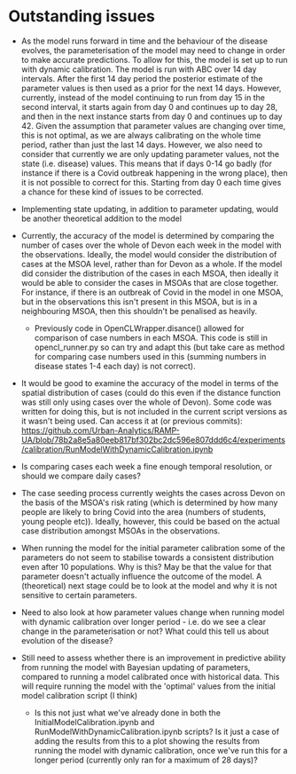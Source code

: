 # Outstanding issues

* As the model runs forward in time and the behaviour of the disease evolves, the parameterisation of the model may need to change in order to make accurate predictions. To allow for this, the model is set up to run with dynamic calibration. The model is run with ABC over 14 day intervals. After the first 14 day period the posterior estimate of the parameter values is then used as a prior for the next 14 days. However, currently, instead of the model continuing to run from day 15 in the second interval, it starts again from day 0 and continues up to day 28, and then in the next instance starts from day 0 and continues up to day 42. Given the assumption that parameter values are changing over time, this is not optimal, as we are always calibrating on the whole time period, rather than just the last 14 days. However, we also need to consider that currently we are only updating parameter values, not the state (i.e. disease) values. This means that if days 0-14 go badly (for instance if there is a Covid outbreak happening in the wrong place), then it is not possible to correct for this. Starting from day 0 each time gives a chance for these kind of issues to be corrected. 

* Implementing state updating, in addition to parameter updating, would be another theoretical addition to the model 

* Currently, the accuracy of the model is determined by comparing the number of cases over the whole of Devon each week in the model with the observations. Ideally, the model would consider the distribution of cases at the MSOA level, rather than for Devon as a whole. If the model did consider the distribution of the cases in each MSOA, then ideally it would be able to consider the cases in MSOAs that are close together. For instance, if there is an outbreak of Covid in the model in one MSOA, but in the observations this isn't present in this MSOA, but is in a neighbouring MSOA, then this shouldn't be penalised as heavily.  
  * Previously code in OpenCLWrapper.disance() allowed for comparison of case numbers in each MSOA. This code is still in opencl_runner.py so can try and adapt this (but take care as method for comparing case numbers used in this (summing numbers in disease states 1-4 each day) is not correct). 

* It would be good to examine the accuracy of the model in terms of the spatial distribution of cases (could do this even if the distance function was still only using cases over the whole of Devon). Some code was written for doing this, but is not included in the current script versions as it wasn't being used. Can access it at (or previous commits): https://github.com/Urban-Analytics/RAMP-UA/blob/78b2a8e5a80eeb817bf302bc2dc596e807ddd6c4/experiments/calibration/RunModelWithDynamicCalibration.ipynb

* Is comparing cases each week a fine enough temporal resolution, or should we compare daily cases?

* The case seeding process currently weights the cases across Devon on the basis of the MSOA's risk rating (which is determined by how many people are likely to bring Covid into the area (numbers of students, young people etc)). Ideally, however, this could be based on the actual case distribution amongst MSOAs in the observations. 

* When running the model for the initial parameter calibration some of the parameters do not seem to stabilise towards a consistent distribution even after 10 populations. Why is this? May be that the value for that parameter doesn't actually influence the outcome of the model. A (theoretical) next stage could be to look at the model and why it is not sensitive to certain parameters.

* Need to also look at how parameter values change when running model with dynamic calibration over longer period - i.e. do we see a clear change in the parameterisation or not? What could this tell us about evolution of the disease?

* Still need to assess whether there is an improvement in predictive ability from running the model with Bayesian updating of parameters, compared to running a  model calibrated once with historical data. This will require running the model with the 'optimal' values from the initial model calibration script (I think)
   * Is this not just what we've already done in both the InitialModelCalibration.ipynb and RunModelWithDynamicCalibration.ipynb scripts? Is it just a case of adding     the results from this to a plot showing the results from running the model with dynamic calibration, once we've run this for a longer period (currently only ran   for a maximum of 28 days)?    
